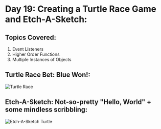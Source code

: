 # Day 19: Creating a Turtle Race Game and Etch-A-Sketch:

## Topics Covered:
1. Event Listeners
2. Higher Order Functions
3. Multiple Instances of Objects

## Turtle Race Bet: Blue Won!:
![Turtle Race](https://github.com/Christopherdillard99/Python-100-Days-of-Code/assets/121410201/6395b88e-d46c-4091-906b-5c5dbfd070fd)

## Etch-A-Sketch: Not-so-pretty "Hello, World" + some mindless scribbling:
![Etch-A-Sketch Turtle](https://github.com/Christopherdillard99/Python-100-Days-of-Code/assets/121410201/f2199e44-7eb3-4c38-9fc6-602f12035060)


